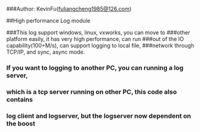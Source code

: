 ###Author: KevinFu(fuliangcheng1985@126.com)

##High performance Log module

###This log support windows, linux, vxworks, you can move to 
###other platform easily, it has very high performance, can run
###out of the IO capability(100+M/s), can support logging to local file,
###network through TCP/IP, and sync, async mode.

### If you want to logging to another PC, you can running a log server, 
### which is a tcp server running on other PC, this code also contains 
### log client and logserver, but the logserver now dependent on the boost

